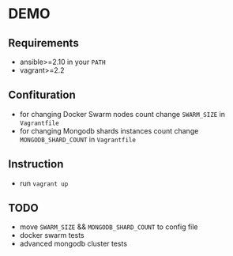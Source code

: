 # DEMO 

## Requirements
* ansible>=2.10 in your `PATH`
* vagrant>=2.2

## Confituration
* for changing Docker Swarm nodes count change `SWARM_SIZE` in `Vagrantfile`
* for changing Mongodb shards instances count change `MONGODB_SHARD_COUNT` in `Vagrantfile`

## Instruction
* run `vagrant up`

## TODO
* move `SWARM_SIZE` && `MONGODB_SHARD_COUNT` to config file
* docker swarm tests 
* advanced mongodb cluster tests